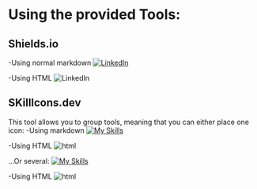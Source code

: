 # Using the provided Tools:


## Shields.io

-Using normal markdown
[![LinkedIn](https://custom-icon-badges.demolab.com/badge/LinkedIn-0A66C2?logo=linkedin-white&logoColor=fff)](#)

-Using HTML
<img alt="LinkedIn" src="https://custom-icon-badges.demolab.com/badge/LinkedIn-0A66C2?logo=linkedin-white&logoColor=fff">


## SKillIcons.dev

This tool allows you to group tools, meaning that you can either place one icon:
-Using markdown
[![My Skills](https://skillicons.dev/icons?i=js)](https://skillicons.dev)

-Using HTML
<img alt="html" src="https://skillicons.dev/icons?i=html">

...Or several:
[![My Skills](https://skillicons.dev/icons?i=js,html,css)](https://skillicons.dev)

-Using HTML
<img alt="html" src="https://skillicons.dev/icons?i=html,css,js">

